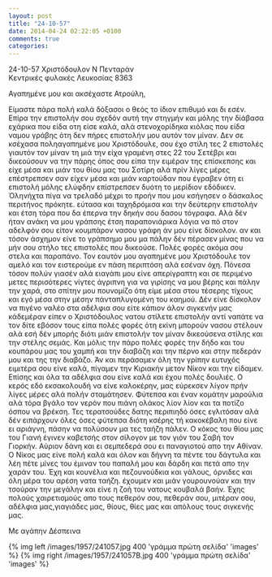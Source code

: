 ```yaml
---
layout: post
title: "24-10-57"
date: 2014-04-24 02:22:05 +0100
comments: true
categories: 
---
```


24-10-57 Χριστόδουλον Ν Πενταράν<br/>
Κεντρικές φυλακές Λευκοσίας 8363

Αγαπημένε μου και ακσέχαστε Ατρούλη,

Είμαστε πάρα πολή καλά δόξασοι ο θεός το ίδιον επιθυμό και δι εσέν. Επίρα την επιστολήν σου σχεδόν αυτή την στηγμήν και μόλης την δίάβασα εχάρικα που είδα οτη είσε καλά, αλά στενοχορίδηκα κιόλας που είδα ναμου γράβης ότη δεν πήρες επιστολήν μου αυτόν τον μίναν. Δεν σε κσέχασα ποληαγαπημένε μου Χριστόδουλε, σου έχο στίλη τες 2 επιστολές γιαυτόν τον μίναν τη μιά την είχα γραμένη στες 22 του Σετέβρι και δικεούσουν να την πάρης όπος σου είπα την ειμέραν της επίσκεπσης και είχε μέσα και μιάν του θίου μας του Σοτίρη αλά πρίν λίγες μέρες επέστρεπσεν σαν είχεν μέσα και μιάν καρτούδαν που έγραβεν ότη ει επιστολή μόλης ελύφδην επίστρεπσεν δυότη το μερίδιον εδόδικεν. Όληνήχτα πίγα να τρελαδό μέχρι το προήν που μου κσήγησεν ο δάσκαλος περιτήνος πρόκητε. εύτασα και ταχηδρόμισα και την δεύτερην επιστολήν και έτση τόρα που δα έπερνα την δηκήν σου δασου τόγραφα. Αλά δέν ήταν ανάκη να μου γράπσης έτση παραπονιάρικα λόγια να πό στον αδελφόν σου είτον κουμπάρον νασου γράφη άν μου είνε δίσκολον. αν και τόσον άσχημον είνε το γράπσημο μου μα πάλην δέν πέρασεν μίνας που να μήν σου στήλο τες επιστολές που δικεούσε. Πολές φορές ακόμα σου στελα και παραπάνο. Τον εαυτόν μου αγαπημένε μου Χριστόδουλε τον αμελό και τον ειστερούμε εν πάση περιπτόση αλά εσέναν όχη. Πόνεσα τόσον πολύν γιασέν αλά ειαγάπι μου είνε απερίγραπτη και σε περιμένο μετες περισότερες νίγτες άγριπνη για να γιρίσης να μου βέρης και πάλην την χαρά, στο σπίτην μου πουνομίζο ότη είμε μέσα στου τέσερης τίχους και εγό μέσα στην μέσην πάνταπλυγομένη του καημού. Δέν είνε δίσκολον να πιγένο ναλέο στα αδέλφια σου είτε κάπιον άλον σιγκενήν μας κάδεμέραν είπεν ο Χριστόδουλος νατου στίλετε επιστολήν αντί ναπάτε να τον δίτε εβόσον τους είπα πολές φορές ότη εκίνη μπορούν νασου στέλουν αλά εσή δέν μπορής διότι μιάν επιστολήν τον μίναν δικεούσενα στίλης και την στέλης σεμάς. Και μόλις την πάρο πολές φορές την δήδο και του κουπάρου μας του χαμπή και την διαβάζη και την πέρνο και στην πεδεράν μου και της την διαβάζο. Άν και περάσαμεν όλη την γρίπην ευτυχός ειμιτέρα σου είνε καλά, πίγαμεν την Κιριακήν μετον Νίκον και την είδαμεν. Επίσης και όλα τα αδέλφια σου είνε καλά και έχου πολές δουλιές. Ο κερός εδό εκσακολουδή να είνε καλοκέρην, μας εύρεκσεν λίγον πρήν λίγες μέρες αλά πολήν σταμάτησεν. Φύτεπσα και έναν κομάτην μαρούλια αλά τόρα βγάλο τον νερόν που πιάνη ολάκος λίον λίον και τα ποτίζο όσπου να βρέκση. Τες τερατσούδες δατης περιπιηδό όσες εγλιτόσαν αλά δέν ειπάρχουν όλες όσες φύτεπσα διότη κσέρης τή κακοκέβαλη που είνε ει αριάγνη, πάσην να πολύσουν μα τες ταήζη πάλεν. Ο κόκος του θίου μας του Γιανή έγινεν καβετσής στον σίλογον με τον γιόν του Σαβή τον Γιορκήν. Αύριον δάνη και ει σεμπεδερά σου ει παναγιοτού απο την Αθίναν. Ο Νίκος μας είνε πολή καλά και όλον και δήγνη τα πέντε του δάγτυλα και λέη πέτε μίνες του έμιναν του παπαλή μου και δάρδη και πετά απο την χαράν του. Έχη και κουνέλια και πεζουνούδκια και γάλους, όρνιδες και όλη μέρα του αρέση νατα ταήζη. έχουμεν και μιάν γουρουνούαν και την τσούραν την μεγάλην και είνε η ζοή του νατους κουβαλά βαήν. Έχης πολούς χαιρετισμούς απο τους πεθερόν σου, πεθεράν σου, μιτέραν σου, αδέλφια μας,γιαγιάδες μας, θίους, θίες μας και απόλους τους σιγκενής μας.

Με αγάπην Δέσπεινα

{% img left /images/1957/241057.jpg 400 'γράμμα πρώτη σελίδα' 'images' %}
{% img right /images/1957/241057B.jpg 400 'γράμμα πρώτη σελίδα' 'images' %}
